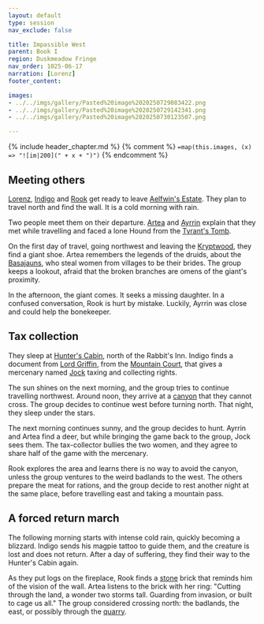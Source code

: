 ```yaml
---
layout: default
type: session
nav_exclude: false

title: Impassible West
parent: Book I
region: Duskmeadow Fringe
nav_order: 1025-06-17
narration: [Lorenz]
footer_content: 

images:
- ../../imgs/gallery/Pasted%20image%2020250729083422.png
- ../../imgs/gallery/Pasted%20image%2020250729142341.png
- ../../imgs/gallery/Pasted%20image%2020250730123507.png

---
```


{% include header_chapter.md %}
{% comment %}
`=map(this.images, (x) => "![im|200](" + x + ")")`
{% endcomment %}

## Meeting others

[Lorenz](../../directory/DuskmeadowFringe/Lorenz.md), [Indigo](../../directory/Sigisfarne/Indigo.md) and [Rook](../../directory/Kryptwood/Rook.md) get ready to leave [Aelfwin's Estate](../../directory/Kryptwood/AelfwinEstate.md).
They plan to travel north and find the wall.
It is a cold morning with rain.

Two people meet them on their departure.
[Artea](../../directory/Wyrmbark/Artea.md) and [Ayrrin](../../directory/Sigisfarne/Ayrrin.md) explain that they met while travelling and faced a lone Hound from the [Tyrant's Tomb](../../directory/Kryptwood/TyrantsTomb.md).

On the first day of travel, going northwest and leaving the [Kryptwood](../../directory/Kryptwood/index.md), they find a giant shoe.
Artea remembers the legends of the druids, about the [Basajauns](../../directory/Wyrmbark/Basajaun.md), who steal women from villages to be their brides.
The group keeps a lookout, afraid that the broken branches are omens of the giant's proximity.

In the afternoon, the giant comes.
It seeks a missing daughter.
In a confused conversation, Rook is hurt by mistake.
Luckily, Ayrrin was close and could help the bonekeeper.

## Tax collection

They sleep at [Hunter's Cabin](../../directory/DuskmeadowFringe/HuntersCabin.md), north of the Rabbit's Inn.
Indigo finds a document from [Lord Griffin](../../directory/DuskmeadowFringe/LordGriffin.md), from the [Mountain Court](../../directory/DuskmeadowFringe/MountainCourt.md), that gives a mercenary named [Jock](../../directory/DuskmeadowFringe/Jock.md) taxing and collecting rights.

The sun shines on the next morning, and the group tries to continue travelling northwest.
Around noon, they arrive at a [canyon](../../directory/DuskmeadowFringe/TheCrack.md) that they cannot cross.
The group decides to continue west before turning north.
That night, they sleep under the stars.

The next morning continues sunny, and the group decides to hunt.
Ayrrin and Artea find a deer, but while bringing the game back to the group, Jock sees them.
The tax-collector bullies the two women, and they agree to share half of the game with the mercenary.

Rook explores the area and learns there is no way to avoid the canyon, unless the group ventures to the weird badlands to the west.
The others prepare the meat for rations, and the group decide to rest another night at the same place, before travelling east and taking a mountain pass.

## A forced return march

The following morning starts with intense cold rain, quickly becoming a blizzard.
Indigo sends his magpie tattoo to guide them, and the creature is lost and does not return.
After a day of suffering, they find their way to the Hunter's Cabin again.

As they put logs on the fireplace, Rook finds a [stone](../../gazetteer/Warden-Stone.md) brick that reminds him of the vision of the wall.
Artea listens to the brick with her ring: "Cutting through the land, a wonder two storms tall. Guarding from invasion, or built to cage us all."
The group considered crossing north: the badlands, the east, or possibly through the [quarry](../../directory/DuskmeadowFringe/Quarry.md).

